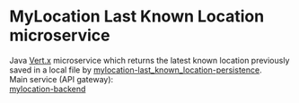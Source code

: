 # MyLocation Last Known Location microservice
  
Java [Vert.x](https://vertx.io/) microservice which returns the latest known location previously saved in a local file by [mylocation-last_known_location-persistence](https://github.com/VictorGil/mylocation-last_known_location-persistence).  
Main service (API gateway):  
[mylocation-backend](https://github.com/VictorGil/mylocation-backend)  

